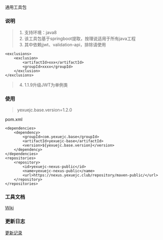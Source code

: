 通用工具包

### 说明
>1. 支持环境：java8
>2. 该工具包基于springboot提取，按理说适用于所有java工程
>3. 其中依赖jjwt、validation-api，排除请使用
```
<exclusions>
    <exclusion>
        <artifactId>xxx</artifactId>
        <groupId>xxxx</groupId>
    </exclusion>
</exclusions>
```
>4. 1.1.9升级JWT为单例类


### 使用
>yexuejc.base.version=1.2.0

pom.xml
```
<dependencies>
    <dependency>
        <groupId>com.yexuejc.base</groupId>
        <artifactId>yexuejc-base</artifactId>
        <version>${yexuejc.base.version}</version>
    </dependency>
</dependencies>
<repositories>
    <repository>
        <id>yexuejc-nexus-public</id>
        <name>yexuejc-nexus-public</name>
        <url>https://nexus.yexuejc.club/repository/maven-public/</url>
    </repository>
</repositories>
```

### 工具文档
[Wiki](WIKI.md)

### 更新日志
[更新记录](UPDATE.md)
